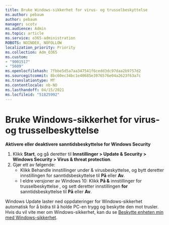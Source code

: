 ```yaml
---
title: Bruke Windows-sikkerhet for virus- og trusselbeskyttelse
ms.author: pebaum
author: pebaum
manager: scotv
ms.audience: Admin
ms.topic: article
ms.service: o365-administration
ROBOTS: NOINDEX, NOFOLLOW
localization_priority: Priority
ms.collection: Adm_O365
ms.custom:
- "9001517"
- "5609"
ms.openlocfilehash: 7fbbe5d5a7aa347541f6cedd3dc97daa2b9757d2
ms.sourcegitcommit: 8bc60ec34bc1e40685e3976576e04a2623f63a7c
ms.translationtype: MT
ms.contentlocale: nb-NO
ms.lasthandoff: 04/15/2021
ms.locfileid: "51825992"
---
```

# <a name="use-windows-security-for-virus-and-threat-protection"></a>Bruke Windows-sikkerhet for virus- og trusselbeskyttelse

**Aktivere eller deaktivere sanntidsbeskyttelse for Windows Security**

1. Klikk **Start**, og gå deretter til **Innstillinger > Update & Security > Windows Security > Virus & threat protection**.
2. Gjør ett av følgende:
    - Klikk Behandle innstillinger under & virusbeskyttelse, og bytt deretter  innstillingen for sanntidsbeskyttelse til **På** eller **Av**.
    - I eldre versjoner av Windows 10: Klikk **På &** innstillinger for trusselbeskyttelse , og sett deretter innstillingen **for** sanntidsbeskyttelse til **På** eller **Av**.

Windows Update laster ned oppdateringer for Windows-sikkerhet automatisk for å bidra til å holde PC-en trygg og beskytte den mot trusler. Hvis du vil vite mer om Windows-sikkerhet, kan du se [Beskytte enheten min med Windows-sikkerhet](https://support.microsoft.com/help/17464/windows-10-help-protect-my-device-with-windows-security).
